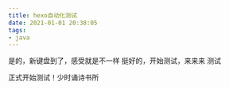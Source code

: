 ```yaml
---
title: hexo自动化测试
date: 2021-01-01 20:38:05
tags:
- java
---
```


是的，新键盘到了，感受就是不一样 挺好的，开始测试，来来来 测试

正式开始测试！少时诵诗书所
